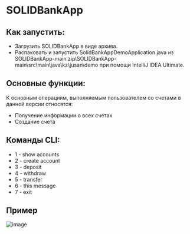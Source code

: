 # SOLIDBankApp

## Как запустить:
  * Загрузить SOLIDBankApp в виде архива.
  * Распаковать и запустить SolidBankAppDemoApplication.java из SOLIDBankApp-main.zip\SOLIDBankApp-main\src\main\java\kz\jusan\demo при помощи IntelliJ IDEA Ultimate.

## Основные функции:
  К основным операциям, выполняемым пользователем со счетами в данной версии относятся:
  
  * Получение информации о всех счетах
  * Создание счета

## Команды CLI:
  * 1 - show accounts
  * 2 - create account
  * 3 - deposit
  * 4 - withdraw
  * 5 - transfer
  * 6 - this message
  * 7 - exit

## Пример 

![image](https://user-images.githubusercontent.com/104251147/168127340-3297c062-347e-43e2-a08b-f6a55f71bd78.png)
